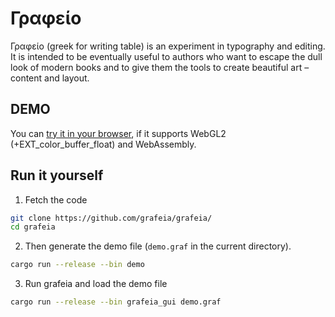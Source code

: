 # Γραφείο 

Γραφείο (greek for writing table) is an experiment in typography and editing.
It is intended to be eventually useful to authors who want to escape the dull look of modern books and to give them the tools to create beautiful art – content and layout.

## DEMO
You can [try it in your browser](https://grafeia.github.io/grafeia-wasm), if it supports WebGL2 (+EXT_color_buffer_float) and WebAssembly.

## Run it yourself

1. Fetch the code
```sh
git clone https://github.com/grafeia/grafeia/
cd grafeia
```

2. Then generate the demo file (`demo.graf` in the current directory).
```sh
cargo run --release --bin demo
```

3. Run grafeia and load the demo file
```sh
cargo run --release --bin grafeia_gui demo.graf
```
